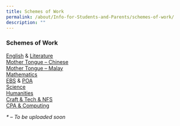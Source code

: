 ```yaml
---
title: Schemes of Work
permalink: /about/Info-for-Students-and-Parents/schemes-of-work/
description: ""
---
```

### **Schemes of Work**

[English](https://drive.google.com/drive/folders/1MTFDmBvaU-0vnDTuIam4PR2upf4exhqL?usp=sharing) & [Literature](https://drive.google.com/open?id=1GfWycNtjMmLzW8ozdDX7ldiozFz0-fEb)  
[Mother Tongue – Chinese](https://drive.google.com/drive/folders/1xzxztgjoQPYA6DQdJG-hd-reOeHou6vE?usp=sharing)  
[Mother Tongue – Malay](https://drive.google.com/drive/folders/1TtbpYJbmFhPxhkVmmlJNUYflLr9aVi3-?usp=sharing)  
[Mathematics](https://drive.google.com/drive/folders/195xVvsc6xEmRdm55gqww5aYZJ1dsqSKY?usp=share_link)  
[EBS](https://drive.google.com/open?id=1Iiw5ZamJ46wavzsvXy8yG7oGL1zNLH-t) & [POA](https://drive.google.com/drive/folders/1OOiUUFDLoUuj-9pOHkl64pWP7587AQmm?usp=sharing)  
[Science](https://drive.google.com/drive/folders/19qgwdfEoi4u9Rc1brI1-K2GvlT5Y3n0o?usp=sharing)  
[Humanities](https://drive.google.com/drive/folders/1ChMlG_CwYvRUK1ee10UnBw5yk8tzwnPZ?usp=sharing)  
[Craft & Tech & NFS](https://drive.google.com/drive/folders/1kai9VydMbEVhgZN5H-p2-tlLxAaZLBUa?usp=sharing)  
[CPA & Computing](https://drive.google.com/open?id=1Ea3EFdMfWXCj_yoy9a8qpWuAKkIsyz9I)

_\* – To be uploaded soon_
